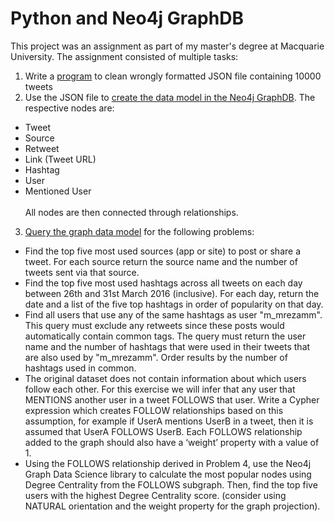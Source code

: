 # Python and Neo4j GraphDB
This project was an assignment as part of my master's degree at Macquarie University. The assignment consisted of multiple tasks:
1. Write a [program](https://github.com/felix-rosenberger/Assignment-2-Python-and-GraphDB/blob/master/tweet_curation.py) to clean wrongly formatted JSON file containing 10000 tweets
2. Use the JSON file to [create the data model in the Neo4j GraphDB](https://github.com/felix-rosenberger/Assignment-2-Python-and-GraphDB/blob/master/Graph_Model_Queries.ipynb). The respective nodes are:
- Tweet
- Source
- Retweet
- Link (Tweet URL)
- Hashtag
- User
- Mentioned User \
\
All nodes are then connected through relationships.
3. [Query the graph data model](https://github.com/felix-rosenberger/Assignment-2-Python-and-GraphDB/blob/master/Graph_Queries.ipynb) for the following problems:
- Find the top five most used sources (app or site) to post or share a tweet. For each source return the source name and the number of tweets sent via that source.
- Find the top five most used hashtags across all tweets on each day between 26th and 31st March 2016 (inclusive). For each day, return the date and a list of the five top hashtags in order of popularity on that day.
- Find all users that use any of the same hashtags as user "m_mrezamm". This query must exclude any retweets since these posts would automatically contain common tags. The query must return the user name and the number of hashtags that were used in their tweets that are also used by "m_mrezamm". Order results by the number of hashtags used in common.
- The original dataset does not contain information about which users follow each other. For this exercise we will infer that any user that MENTIONS another user in a tweet FOLLOWS that user. Write a Cypher expression which creates FOLLOW relationships based on this assumption, for example if UserA mentions UserB in a tweet, then it is assumed that UserA FOLLOWS UserB. Each FOLLOWS relationship added to the graph should also have a ‘weight’ property with a value of 1.
- Using the FOLLOWS relationship derived in Problem 4, use the Neo4j Graph Data Science library to calculate the most popular nodes using Degree Centrality from the FOLLOWS subgraph. Then, find the top five users with the highest Degree Centrality score. (consider using NATURAL orientation and the weight property for the graph projection).
